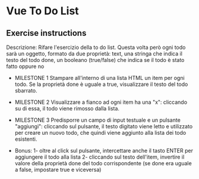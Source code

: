 # Vue To Do List

## Exercise instructions

Descrizione:
Rifare l'esercizio della to do list. Questa volta però ogni todo sarà un oggetto, formato da due proprietà:
text, una stringa che indica il testo del todo
done, un booleano (true/false) che indica se il todo è stato fatto oppure no

- MILESTONE 1
Stampare all'interno di una lista HTML un item per ogni todo. Se la proprietà done è uguale a true, visualizzare il testo del todo sbarrato.

- MILESTONE 2
Visualizzare a fianco ad ogni item ha una "x": cliccando su di essa, il todo viene rimosso dalla lista.

- MILESTONE 3
Predisporre un campo di input testuale e un pulsante "aggiungi": cliccando sul pulsante, il testo digitato viene letto e utilizzato per creare un nuovo todo, che quindi viene aggiunto alla lista dei todo esistenti.

- Bonus:
1- oltre al click sul pulsante, intercettare anche il tasto ENTER per aggiungere il todo alla lista
2- cliccando sul testo dell'item, invertire il valore della proprietà done del todo corrispondente (se done era uguale a false, impostare true e viceversa)